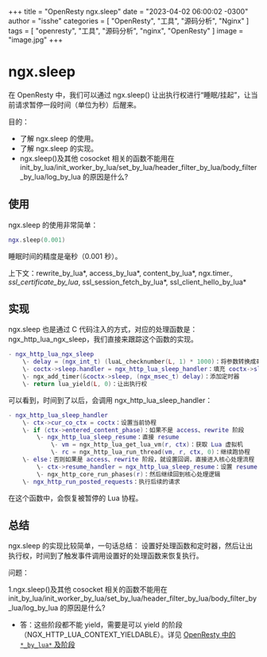 +++
title = "OpenResty ngx.sleep"
date = "2023-04-02 06:00:02 -0300"
author = "isshe"
categories = [ "OpenResty", "工具", "源码分析", "Nginx" ]
tags = [ "openresty", "工具", "源码分析", "nginx", "OpenResty" ]
image = "image.jpg"
+++

# ngx.sleep


在 OpenResty 中，我们可以通过 ngx.sleep() 让出执行权进行“睡眠/挂起”，让当前请求暂停一段时间（单位为秒）后醒来。

目的：

- 了解 ngx.sleep 的使用。
- 了解 ngx.sleep 的实现。
- ngx.sleep()及其他 cosocket 相关的函数不能用在 init_by_lua/init_worker_by_lua/set_by_lua/header_filter_by_lua/body_filter_by_lua/log_by_lua 的原因是什么?

## 使用

ngx.sleep 的使用非常简单：

```lua
ngx.sleep(0.001)
```

睡眠时间的精度是毫秒（0.001 秒）。

上下文：rewrite_by_lua*, access_by_lua*, content_by_lua*, ngx.timer.*, ssl_certificate_by_lua*, ssl_session_fetch_by_lua*, ssl_client_hello_by_lua*

## 实现

ngx.sleep 也是通过 C 代码注入的方式，对应的处理函数是：ngx_http_lua_ngx_sleep，我们直接来跟踪这个函数的实现。

```lua
- ngx_http_lua_ngx_sleep
    \- delay = (ngx_int_t) (luaL_checknumber(L, 1) * 1000)：将参数转换成毫秒
    \- coctx->sleep.handler = ngx_http_lua_sleep_handler：填充 coctx->sleep 事件
    \- ngx_add_timer(&coctx->sleep, (ngx_msec_t) delay)：添加定时器
    \- return lua_yield(L, 0)：让出执行权
```

可以看到，时间到了以后，会调用 ngx_http_lua_sleep_handler：

```lua
- ngx_http_lua_sleep_handler
    \- ctx->cur_co_ctx = coctx：设置当前协程
    \- if (ctx->entered_content_phase)：如果不是 access、rewrite 阶段
        \- ngx_http_lua_sleep_resume：直接 resume
            \- vm = ngx_http_lua_get_lua_vm(r, ctx)：获取 Lua 虚拟机
            \- rc = ngx_http_lua_run_thread(vm, r, ctx, 0)：继续跑协程
    \- else：否则如果是 access、rewrite 阶段，就设置回调，直接进入核心处理流程
        \- ctx->resume_handler = ngx_http_lua_sleep_resume：设置 resume 回调
        \- ngx_http_core_run_phases(r)：然后继续回到核心处理逻辑
    \- ngx_http_run_posted_requests：执行后续的请求
```

在这个函数中，会恢复被暂停的 Lua 协程。

## 总结

ngx.sleep 的实现比较简单，一句话总结：
设置好处理函数和定时器，然后让出执行权，时间到了触发事件调用设置好的处理函数来恢复执行。

问题：

1.ngx.sleep()及其他 cosocket 相关的函数不能用在 init_by_lua/init_worker_by_lua/set_by_lua/header_filter_by_lua/body_filter_by_lua/log_by_lua 的原因是什么?

- 答：这些阶段都不能 yield，需要是可以 yield 的阶段（NGX_HTTP_LUA_CONTEXT_YIELDABLE）。详见 [OpenResty 中的 `*_by_lua*` 及阶段](001-2-x_by_luax-and-phase.md)
